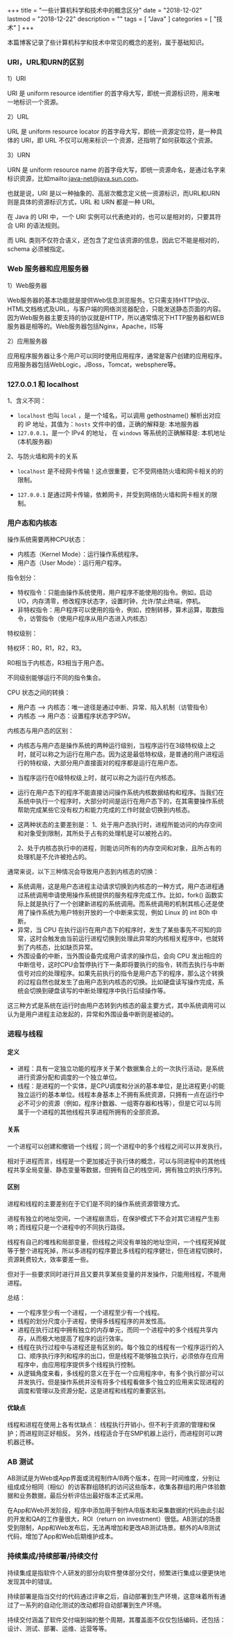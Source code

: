 +++
title = "一些计算机科学和技术中的概念区分"
date = "2018-12-02"
lastmod = "2018-12-22"
description = ""
tags = [
    "Java"
]
categories = [
    "技术"
]
+++

本篇博客记录了些计算机科学和技术中常见的概念的差别，属于基础知识。

<!--more-->

### URI，URL和URN的区别
1）URI

URI 是 uniform resource identifier 的首字母大写，即统一资源标识符，用来唯一地标识一个资源。

2）URL

URL 是 uniform resource locator 的首字母大写，即统一资源定位符，是一种具体的 URI，即 URL 不仅可以用来标识一个资源，还指明了如何获取这个资源。

3）URN

URN 是 uniform resource name 的首字母大写，即统一资源命名，是通过名字来标识资源，比如mailto:java-net@java.sun.com。

也就是说，URI 是以一种抽象的、高层次概念定义统一资源标识，而URL和URN则是具体的资源标识方式，URL 和 URN 都是一种 URI。

在 Java 的 URI 中，一个 URI 实例可以代表绝对的，也可以是相对的，只要其符合 URI 的语法规则。

而 URL 类则不仅符合语义，还包含了定位该资源的信息，因此它不能是相对的，schema 必须被指定。

### Web 服务器和应用服务器

1）Web服务器

Web服务器的基本功能就是提供Web信息浏览服务。它只需支持HTTP协议、HTML文档格式及URL，与客户端的网络浏览器配合，只能发送静态页面的内容。因为Web服务器主要支持的协议就是HTTP，所以通常情况下HTTP服务器和WEB服务器是相等的。Web服务器包括Nginx，Apache，IIS等

2）应用服务器

应用程序服务器让多个用户可以同时使用应用程序，通常是客户创建的应用程序。应用服务器包括WebLogic，JBoss，Tomcat，websphere等。

### 127.0.0.1 和 localhost

1、含义不同：

* `localhost` 也叫 `local` ，是一个域名，可以调用 gethostname() 解析出对应的 IP 地址，其值为：`hosts` 文件中的值，正确的解释是: 本地服务器
* `127.0.0.1`，是一个 IPv4 的地址， 在 `windows` 等系统的正确解释是: 本机地址(本机服务器)

2、与防火墙和网卡的关系

* `localhost` 是不经网卡传输！这点很重要，它不受网络防火墙和网卡相关的的限制。

* `127.0.0.1` 是通过网卡传输，依赖网卡，并受到网络防火墙和网卡相关的限制。

### 用户态和内核态
    
操作系统需要两种CPU状态：

* 内核态（Kernel Mode）：运行操作系统程序。
* 用户态（User Mode）：运行用户程序。

指令划分：

* 特权指令：只能由操作系统使用，用户程序不能使用的指令。例如，启动I/O，内存清零，修改程序状态字，设置时钟，允许/禁止终端，停机。
* 非特权指令：用户程序可以使用的指令，例如，控制转移，算术运算，取数指令，访管指令（使用户程序从用户态进入内核态）

特权级别：

特权环：R0，R1，R2，R3。

R0相当于内核态，R3相当于用户态。

不同级别能够运行不同的指令集合。

CPU 状态之间的转换：
* 用户态 ——> 内核态：唯一途径是通过中断、异常、陷入机制（访管指令）
* 内核态 ——> 用户态：设置程序状态字PSW。

内核态与用户态的区别：

* 内核态与用户态是操作系统的两种运行级别，当程序运行在3级特权级上之时，就可以称之为运行在用户态。因为这是最低特权级，是普通的用户进程运行的特权级，大部分用户直接面对的程序都是运行在用户态。
* 当程序运行在0级特权级上时，就可以称之为运行在内核态。
* 运行在用户态下的程序不能直接访问操作系统内核数据结构和程序。当我们在系统中执行一个程序时，大部分时间是运行在用户态下的，在其需要操作系统帮助完成某些它没有权力和能力完成的工作时就会切换到内核态。
* 这两种状态的主要差别是：
  1、处于用户态执行时，进程所能访问的内存空间和对象受到限制，其所处于占有的处理机是可以被抢占的。
  
  2、处于内核态执行中的进程，则能访问所有的内存空间和对象，且所占有的处理机是不允许被抢占的。

通常来说，以下三种情况会导致用户态到内核态的切换：

* 系统调用，这是用户态进程主动请求切换到内核态的一种方式，用户态进程通过系统调用申请使用操作系统提供的服务程序完成工作。比如，fork() 函数实际上就是执行了一个创建新进程的系统调用。而系统调用的机制其核心还是使用了操作系统为用户特别开放的一个中断来实现，例如 Linux 的 int 80h 中断。
* 异常，当 CPU 在执行运行在用户态下的程序时，发生了某些事先不可知的异常，这时会触发由当前运行进程切换到处理此异常的内核相关程序中，也就转到了内核态，比如缺页异常。
* 外围设备的中断，当外围设备完成用户请求的操作后，会向 CPU 发出相应的中断信号，这时CPU会暂停执行下一条即将要执行的指令，转而去执行与中断信号对应的处理程序。如果先前执行的指令是用户态下的程序，那么这个转换的过程自然也就发生了由用户态到内核态的切换。比如硬盘读写操作完成，系统会切换到硬盘读写的中断处理程序中执行后续操作等。

这三种方式是系统在运行时由用户态转到内核态的最主要方式，其中系统调用可以认为是用户进程主动发起的，异常和外围设备中断则是被动的。

### 进程与线程

#### 定义
* 进程：具有一定独立功能的程序关于某个数据集合上的一次执行活动，是系统进行资源分配和调度的一个独立单位。
* 线程：是进程的一个实体，是CPU调度和分派的基本单位，是比进程更小的能独立运行的基本单位。线程本身基本上不拥有系统资源，只拥有一点在运行中必不可少的资源（例如，程序计数器、一组寄存器和栈等），但是它可以与同属于一个进程的其他线程共享进程所拥有的全部资源。

#### 关系

一个进程可以创建和撤销一个线程；同一个进程中的多个线程之间可以并发执行。

相对于进程而言，线程是一个更加接近于执行体的概念，可以与同进程中的其他线程共享全局变量、静态变量等数据，但拥有自己的栈空间，拥有独立的执行序列。

#### 区别

进程和线程的主要差别在于它们是不同的操作系统资源管理方式。

进程有独立的地址空间，一个进程崩溃后，在保护模式下不会对其它进程产生影响；而线程只是一个进程中的不同执行路径。

线程有自己的堆栈和局部变量，但线程之间没有单独的地址空间，一个线程死掉就等于整个进程死掉，所以多进程的程序要比多线程的程序健壮，但在进程切换时，资源耗费较大，效率要差一些。

但对于一些要求同时进行并且又要共享某些变量的并发操作，只能用线程，不能用进程。

总结：

* 一个程序至少有一个进程，一个进程至少有一个线程。
* 线程的划分尺度小于进程，使得多线程程序的并发性高。
* 进程在执行过程中拥有独立的内存单元，而同一个进程中的多个线程共享内存，从而极大地提高了程序的运行效率。
* 线程在执行过程中与进程还是有区别的。每个独立的线程有一个程序运行的入口、顺序执行序列和程序的出口，但是线程不能够独立执行，必须依存在应用程序中，由应用程序提供多个线程执行控制。
* 从逻辑角度来看，多线程的意义在于在一个应用程序中，有多个执行部分可以并发执行。但是操作系统并没有将多个线程看做多个独立的应用来实现进程的调度和管理以及资源分配，这是进程和线程的重要区别。

#### 优缺点

线程和进程在使用上各有优缺点：
线程执行开销小，但不利于资源的管理和保护；而进程则正好相反。
另外，线程适合于在SMP机器上运行，而进程则可以跨机器迁移。

### AB 测试
AB测试是为Web或App界面或流程制作A/B两个版本，在同一时间维度，分别让组成成分相同（相似）的访客群组随机的访问这些版本，收集各群组的用户体验数据和业务数据，最后分析评估出最好版本正式采用。

在App和Web开发阶段，程序中添加用于制作A/B版本和采集数据的代码由此引起的开发和QA的工作量很大，ROI（return on investment）很低。AB测试的场景受到限制，App和Web发布后，无法再增加和更改AB测试场景。额外的A/B测试代码，增加了App和Web后期维护成本。

### 持续集成/持续部署/持续交付

持续集成是指软件个人研发的部分向软件整体部分交付，频繁进行集成以便更快地发现其中的错误。

持续部署是指当交付的代码通过评审之后，自动部署到生产环境，这意味着所有通过了一系列的自动化测试的改动都将自动部署到生产环境。

持续交付涵盖了软件交付端到端的整个周期，其覆盖面不仅仅包括编码，还包括：设计、测试、部署、运维、运营等等。
